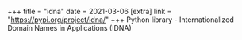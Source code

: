 +++
title = "idna"
date = 2021-03-06
[extra]
link = "https://pypi.org/project/idna/"
+++
Python library - Internationalized Domain Names in Applications (IDNA)

